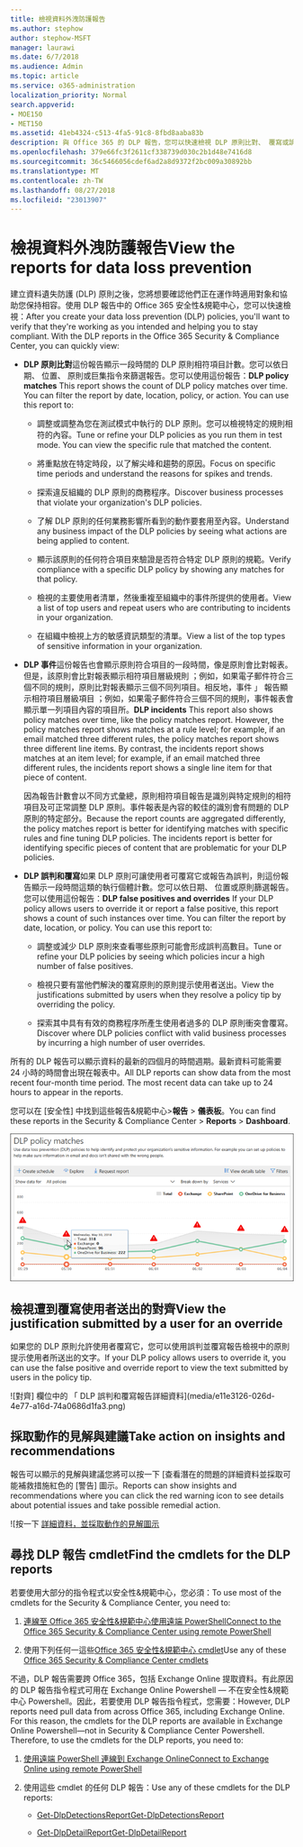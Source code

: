 ```yaml
---
title: 檢視資料外洩防護報告
ms.author: stephow
author: stephow-MSFT
manager: laurawi
ms.date: 6/7/2018
ms.audience: Admin
ms.topic: article
ms.service: o365-administration
localization_priority: Normal
search.appverid:
- MOE150
- MET150
ms.assetid: 41eb4324-c513-4fa5-91c8-8fbd8aaba83b
description: 與 Office 365 的 DLP 報告，您可以快速檢視 DLP 原則比對、 覆寫或誤判; 的數目請參閱是否他們正在趨勢向上或向下一段時間 ；以不同方式 ； 篩選報表與其他詳細資料檢視中選取圖形上線條上的一點。
ms.openlocfilehash: 379e66fc3f2611cf338739d030c2b1d48e7416d8
ms.sourcegitcommit: 36c5466056cdef6ad2a8d9372f2bc009a30892bb
ms.translationtype: MT
ms.contentlocale: zh-TW
ms.lasthandoff: 08/27/2018
ms.locfileid: "23013907"
---
```

# <a name="view-the-reports-for-data-loss-prevention"></a><span data-ttu-id="1ce5e-103">檢視資料外洩防護報告</span><span class="sxs-lookup"><span data-stu-id="1ce5e-103">View the reports for data loss prevention</span></span>

<span data-ttu-id="1ce5e-p101">建立資料遺失防護 (DLP) 原則之後，您將想要確認他們正在運作時適用對象和協助您保持相容。使用 DLP 報告中的 Office 365 安全性&amp;規範中心，您可以快速檢視：</span><span class="sxs-lookup"><span data-stu-id="1ce5e-p101">After you create your data loss prevention (DLP) policies, you'll want to verify that they're working as you intended and helping you to stay compliant. With the DLP reports in the Office 365 Security &amp; Compliance Center, you can quickly view:</span></span>
  
- <span data-ttu-id="1ce5e-p102">**DLP 原則比對**這份報告顯示一段時間的 DLP 原則相符項目計數。您可以依日期、 位置、 原則或巨集指令來篩選報告。您可以使用這份報告：</span><span class="sxs-lookup"><span data-stu-id="1ce5e-p102">**DLP policy matches** This report shows the count of DLP policy matches over time. You can filter the report by date, location, policy, or action. You can use this report to:</span></span> 
    
  - <span data-ttu-id="1ce5e-p103">調整或調整為您在測試模式中執行的 DLP 原則。您可以檢視特定的規則相符的內容。</span><span class="sxs-lookup"><span data-stu-id="1ce5e-p103">Tune or refine your DLP policies as you run them in test mode. You can view the specific rule that matched the content.</span></span>
    
  - <span data-ttu-id="1ce5e-111">將重點放在特定時段，以了解尖峰和趨勢的原因。</span><span class="sxs-lookup"><span data-stu-id="1ce5e-111">Focus on specific time periods and understand the reasons for spikes and trends.</span></span>
    
  - <span data-ttu-id="1ce5e-112">探索違反組織的 DLP 原則的商務程序。</span><span class="sxs-lookup"><span data-stu-id="1ce5e-112">Discover business processes that violate your organization's DLP policies.</span></span>
    
  - <span data-ttu-id="1ce5e-113">了解 DLP 原則的任何業務影響所看到的動作要套用至內容。</span><span class="sxs-lookup"><span data-stu-id="1ce5e-113">Understand any business impact of the DLP policies by seeing what actions are being applied to content.</span></span>
    
  - <span data-ttu-id="1ce5e-114">顯示該原則的任何符合項目來驗證是否符合特定 DLP 原則的規範。</span><span class="sxs-lookup"><span data-stu-id="1ce5e-114">Verify compliance with a specific DLP policy by showing any matches for that policy.</span></span>
    
  - <span data-ttu-id="1ce5e-115">檢視的主要使用者清單，然後重複至組織中的事件所提供的使用者。</span><span class="sxs-lookup"><span data-stu-id="1ce5e-115">View a list of top users and repeat users who are contributing to incidents in your organization.</span></span>
    
  - <span data-ttu-id="1ce5e-116">在組織中檢視上方的敏感資訊類型的清單。</span><span class="sxs-lookup"><span data-stu-id="1ce5e-116">View a list of the top types of sensitive information in your organization.</span></span>
    
- <span data-ttu-id="1ce5e-p104">**DLP 事件**這份報告也會顯示原則符合項目的一段時間，像是原則會比對報表。但是，該原則會比對報表顯示相符項目層級規則 ；例如，如果電子郵件符合三個不同的規則，原則比對報表顯示三個不同列項目。相反地，事件 」 報告顯示相符項目層級項目 ；例如，如果電子郵件符合三個不同的規則，事件報表會顯示單一列項目內容的項目所。</span><span class="sxs-lookup"><span data-stu-id="1ce5e-p104">**DLP incidents** This report also shows policy matches over time, like the policy matches report. However, the policy matches report shows matches at a rule level; for example, if an email matched three different rules, the policy matches report shows three different line items. By contrast, the incidents report shows matches at an item level; for example, if an email matched three different rules, the incidents report shows a single line item for that piece of content.</span></span> 
    
  <span data-ttu-id="1ce5e-p105">因為報告計數會以不同方式彙總，原則相符項目報告是識別與特定規則的相符項目及可正常調整 DLP 原則。事件報表是內容的較佳的識別會有問題的 DLP 原則的特定部分。</span><span class="sxs-lookup"><span data-stu-id="1ce5e-p105">Because the report counts are aggregated differently, the policy matches report is better for identifying matches with specific rules and fine tuning DLP policies. The incidents report is better for identifying specific pieces of content that are problematic for your DLP policies.</span></span>
    
- <span data-ttu-id="1ce5e-p106">**DLP 誤判和覆寫**如果 DLP 原則可讓使用者可覆寫它或報告為誤判，則這份報告顯示一段時間這類的執行個體計數。您可以依日期、 位置或原則篩選報告。您可以使用這份報告：</span><span class="sxs-lookup"><span data-stu-id="1ce5e-p106">**DLP false positives and overrides** If your DLP policy allows users to override it or report a false positive, this report shows a count of such instances over time. You can filter the report by date, location, or policy. You can use this report to:</span></span> 
    
  - <span data-ttu-id="1ce5e-125">調整或減少 DLP 原則來查看哪些原則可能會形成誤判高數目。</span><span class="sxs-lookup"><span data-stu-id="1ce5e-125">Tune or refine your DLP policies by seeing which policies incur a high number of false positives.</span></span>
    
  - <span data-ttu-id="1ce5e-126">檢視只要有當他們解決的覆寫原則的原則提示使用者送出。</span><span class="sxs-lookup"><span data-stu-id="1ce5e-126">View the justifications submitted by users when they resolve a policy tip by overriding the policy.</span></span>
    
  - <span data-ttu-id="1ce5e-127">探索其中具有有效的商務程序所產生使用者過多的 DLP 原則衝突會覆寫。</span><span class="sxs-lookup"><span data-stu-id="1ce5e-127">Discover where DLP policies conflict with valid business processes by incurring a high number of user overrides.</span></span>
    
<span data-ttu-id="1ce5e-p107">所有的 DLP 報告可以顯示資料的最新的四個月的時間週期。最新資料可能需要 24 小時的時間會出現在報表中。</span><span class="sxs-lookup"><span data-stu-id="1ce5e-p107">All DLP reports can show data from the most recent four-month time period. The most recent data can take up to 24 hours to appear in the reports.</span></span>
  
<span data-ttu-id="1ce5e-130">您可以在 [安全性] 中找到這些報告&amp;規範中心\>**報告** \> **儀表板**。</span><span class="sxs-lookup"><span data-stu-id="1ce5e-130">You can find these reports in the Security &amp; Compliance Center \> **Reports** \> **Dashboard**.</span></span>
  
![DLP 原則比對報告](media/117d20c9-d379-403f-ad68-1f5cd6c4e5cf.png)
  
## <a name="view-the-justification-submitted-by-a-user-for-an-override"></a><span data-ttu-id="1ce5e-132">檢視遭到覆寫使用者送出的對齊</span><span class="sxs-lookup"><span data-stu-id="1ce5e-132">View the justification submitted by a user for an override</span></span>

<span data-ttu-id="1ce5e-133">如果您的 DLP 原則允許使用者覆寫它，您可以使用誤判並覆寫報告檢視中的原則提示使用者所送出的文字。</span><span class="sxs-lookup"><span data-stu-id="1ce5e-133">If your DLP policy allows users to override it, you can use the false positive and override report to view the text submitted by users in the policy tip.</span></span>
  
![對齊] 欄位中的 「 DLP 誤判和覆寫報告詳細資料](media/e11e3126-026d-4e77-a16d-74a0686d1fa3.png)
  
## <a name="take-action-on-insights-and-recommendations"></a><span data-ttu-id="1ce5e-135">採取動作的見解與建議</span><span class="sxs-lookup"><span data-stu-id="1ce5e-135">Take action on insights and recommendations</span></span>

<span data-ttu-id="1ce5e-136">報告可以顯示的見解與建議您將可以按一下 [查看潛在的問題的詳細資料並採取可能補救措施紅色的 [警告] 圖示。</span><span class="sxs-lookup"><span data-stu-id="1ce5e-136">Reports can show insights and recommendations where you can click the red warning icon to see details about potential issues and take possible remedial action.</span></span>
  
![按一下 [詳細資料，並採取動作的見解圖示](media/51782036-7299-4960-8175-75c2b1637159.png)
  
## <a name="find-the-cmdlets-for-the-dlp-reports"></a><span data-ttu-id="1ce5e-138">尋找 DLP 報告 cmdlet</span><span class="sxs-lookup"><span data-stu-id="1ce5e-138">Find the cmdlets for the DLP reports</span></span>

<span data-ttu-id="1ce5e-139">若要使用大部分的指令程式以安全性&amp;規範中心，您必須：</span><span class="sxs-lookup"><span data-stu-id="1ce5e-139">To use most of the cmdlets for the Security &amp; Compliance Center, you need to:</span></span>
  
1. [<span data-ttu-id="1ce5e-140">連線至 Office 365 安全性&amp;規範中心使用遠端 PowerShell</span><span class="sxs-lookup"><span data-stu-id="1ce5e-140">Connect to the Office 365 Security &amp; Compliance Center using remote PowerShell</span></span>](http://go.microsoft.com/fwlink/?LinkID=799771&amp;clcid=0x409)
    
2. <span data-ttu-id="1ce5e-141">使用下列任何一這些[Office 365 安全性&amp;規範中心 cmdlet](http://go.microsoft.com/fwlink/?LinkID=799772&amp;clcid=0x409)</span><span class="sxs-lookup"><span data-stu-id="1ce5e-141">Use any of these [Office 365 Security &amp; Compliance Center cmdlets](http://go.microsoft.com/fwlink/?LinkID=799772&amp;clcid=0x409)</span></span>
    
<span data-ttu-id="1ce5e-p108">不過，DLP 報告需要跨 Office 365，包括 Exchange Online 提取資料。有此原因的 DLP 報告指令程式可用在 Exchange Online Powershell — 不在安全性&amp;規範中心 Powershell。因此，若要使用 DLP 報告指令程式，您需要：</span><span class="sxs-lookup"><span data-stu-id="1ce5e-p108">However, DLP reports need pull data from across Office 365, including Exchange Online. For this reason, the cmdlets for the DLP reports are available in Exchange Online Powershell—not in Security &amp; Compliance Center Powershell. Therefore, to use the cmdlets for the DLP reports, you need to:</span></span>
  
1. [<span data-ttu-id="1ce5e-145">使用遠端 PowerShell 連線到 Exchange Online</span><span class="sxs-lookup"><span data-stu-id="1ce5e-145">Connect to Exchange Online using remote PowerShell</span></span>](http://go.microsoft.com/fwlink/?LinkID=799773&amp;clcid=0x409)
    
2. <span data-ttu-id="1ce5e-146">使用這些 cmdlet 的任何 DLP 報告：</span><span class="sxs-lookup"><span data-stu-id="1ce5e-146">Use any of these cmdlets for the DLP reports:</span></span>
    
      - [<span data-ttu-id="1ce5e-147">Get-DlpDetectionsReport</span><span class="sxs-lookup"><span data-stu-id="1ce5e-147">Get-DlpDetectionsReport</span></span>](http://go.microsoft.com/fwlink/?LinkID=799774&amp;clcid=0x409)
    
      - [<span data-ttu-id="1ce5e-148">Get-DlpDetailReport</span><span class="sxs-lookup"><span data-stu-id="1ce5e-148">Get-DlpDetailReport</span></span>](http://go.microsoft.com/fwlink/?LinkID=799775&amp;clcid=0x409)
    


